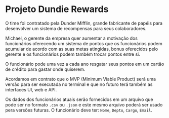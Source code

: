 # Projeto Dundie Rewards

O time foi contratado pela Dunder Mifflin, grande fabricante de papéis para
desenvolver um sistema de recompensas para seus colaboradores.

Michael, o gerente da empresa quer aumentar a motivação dos funcionários 
oferecendo um sistema de pontos que os funcionários podem acumular de acordo
com as suas metas atingidas, bonus oferecidos pelo gerente e os funcionários
podem também trocar pontos entre si.

O funcionário pode uma vez a cada ano resgatar seus pontos em um cartão de
crédito para gastar onde quiserem.

Acordamos em contrato que o MVP (Minimum Viable Product) será uma versão para
ser executada no terminal e que no futuro terá também as interfaces UI, web e 
API.

Os dados dos funcionários atuais serão fornecidos em um arquivo que pode ser
no formato `.csv` ou `.json` e este mesmo arquivo poderá ser usado pera
versões futuras. O funcionário deve ter: `Nome`, `Depto`, `Cargo`, `Email`.
